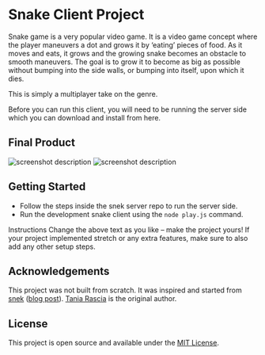 # Snake Client Project

Snake game is a very popular video game. It is a video game concept where the player maneuvers a dot and grows it by ‘eating’ pieces of food. As it moves and eats, it grows and the growing snake becomes an obstacle to smooth maneuvers. The goal is to grow it to become as big as possible without bumping into the side walls, or bumping into itself, upon which it dies.

This is simply a multiplayer take on the genre.

Before you can run this client, you will need to be running the server side which you can download and install from here. 

## Final Product

![screenshot description](#)
![screenshot description](#)

## Getting Started

- Follow the steps inside the snek server repo to run the server side.
- Run the development snake client using the `node play.js` command.

Instructions
Change the above text as you like – make the project yours! If your project implemented stretch or any extra features, make sure to also add any other setup steps.

## Acknowledgements

This project was not built from scratch. It was inspired and started from [snek](https://github.com/taniarascia/snek) ([blog post](https://www.taniarascia.com/snake-game-in-javascript/)). [Tania Rascia](https://www.taniarascia.com) is the original author.

## License

This project is open source and available under the [MIT License](LICENSE).
